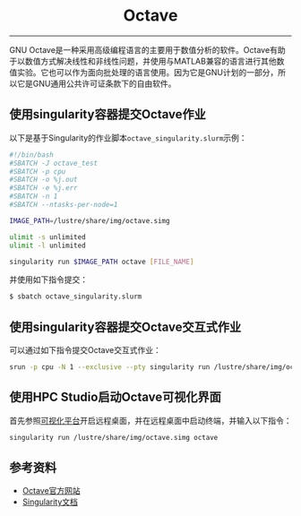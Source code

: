 # <center>Octave</center>

---------

GNU Octave是一种采用高级编程语言的主要用于数值分析的软件。Octave有助于以数值方式解决线性和非线性问题，并使用与MATLAB兼容的语言进行其他数值实验。它也可以作为面向批处理的语言使用。因为它是GNU计划的一部分，所以它是GNU通用公共许可证条款下的自由软件。

## 使用singularity容器提交Octave作业

以下是基于Singularity的作业脚本`octave_singularity.slurm`示例：

```bash
#!/bin/bash
#SBATCH -J octave_test
#SBATCH -p cpu
#SBATCH -o %j.out
#SBATCH -e %j.err
#SBATCH -n 1
#SBATCH --ntasks-per-node=1

IMAGE_PATH=/lustre/share/img/octave.simg

ulimit -s unlimited
ulimit -l unlimited

singularity run $IMAGE_PATH octave [FILE_NAME]
```

并使用如下指令提交：

```bash
$ sbatch octave_singularity.slurm
```


## 使用singularity容器提交Octave交互式作业

可以通过如下指令提交Octave交互式作业：

```bash
srun -p cpu -N 1 --exclusive --pty singularity run /lustre/share/img/octave.simg octave-cli
```

## 使用HPC Studio启动Octave可视化界面

首先参照[可视化平台](../../login/HpcStudio/)开启远程桌面，并在远程桌面中启动终端，并输入以下指令：

```bash
singularity run /lustre/share/img/octave.simg octave
```

## 参考资料

- [Octave官方网站](https://www.gnu.org/software/octave/)
- [Singularity文档](https://sylabs.io/guides/3.5/user-guide/)
